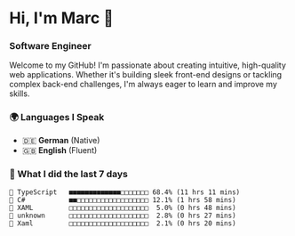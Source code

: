 # Hi, I'm Marc 👋 
### Software Engineer

Welcome to my GitHub! I'm passionate about creating intuitive, high-quality web applications. Whether it's building sleek front-end designs or tackling complex back-end challenges, I'm always eager to learn and improve my skills.  

### 🌍 Languages I Speak  
- 🇩🇪 **German** (Native)  
- 🇬🇧 **English** (Fluent)

### 🤯 What I did the last 7 days

```
🔷 TypeScript   ■■■■■■■■■■■■■□□□□□□□ 68.4% (11 hrs 11 mins)
🔷 C#           ■■□□□□□□□□□□□□□□□□□□ 12.1% (1 hrs 58 mins)
📄 XAML         □□□□□□□□□□□□□□□□□□□□  5.0% (0 hrs 48 mins)
📄 unknown      □□□□□□□□□□□□□□□□□□□□  2.8% (0 hrs 27 mins)
📄 Xaml         □□□□□□□□□□□□□□□□□□□□  2.1% (0 hrs 20 mins)
```